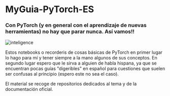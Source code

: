 # MyGuia-PyTorch-ES

### Con PyTorch (y en general con el aprendizaje de nuevas herramientas) no hay que parar nunca. Así vamos!! 
![inteligence](https://user-images.githubusercontent.com/91697343/159058704-2085b8cc-382f-4c26-8be9-ff9405db6959.gif)

Estos notebooks o recorderis de cosas básicas de PyTorch en primer lugar lo hago para mí y tener siempre a la mano algunos de sus conceptos. En segundo lugar espero que le sirva a alguien de habla hispana, ya que se encuentran pocas guías "digeribles" en español para cuestiones que suelen ser confusas al principio (espero este no sea el caso). 

El material se recoge de repositorios dedicados al tema y de la documentación oficial. 
